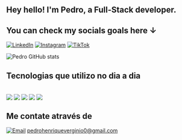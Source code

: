 ## Hey hello! I'm Pedro, a Full-Stack developer.

## You can check my socials goals here ↓
[![LinkedIn](https://img.shields.io/badge/LinkedIn-0077B5?style=for-the-badge&logo=linkedin&logoColor=white)](https://www.linkedin.com/in/pedro-henrique-verginio/)
[![Instagram](https://img.shields.io/badge/Instagram-E4405F?style=for-the-badge&logo=instagram&logoColor=white)](https://www.instagram.com/pedrohverginio)
[![TikTok](https://img.shields.io/badge/Twitter-1DA1F2?style=for-the-badge&logo=twitter&logoColor=white)](https://twitter.com/lexysspjl/)

![Pedro GitHub stats](https://github-readme-stats.vercel.app/api?username=ogpdx&show_icons=true&theme=radical)

## Tecnologias que utilizo no dia a dia

<div style="display: inline_block"><br/>
<img align="center" src="https://img.shields.io/badge/HTML5-E34F26?style=for-the-badge&logo=html5&logoColor=white">
<img align="center" src="https://img.shields.io/badge/CSS3-1572B6?style=for-the-badge&logo=css3&logoColor=white">
<img align="center" src="https://img.shields.io/badge/JavaScript-323330?style=for-the-badge&logo=javascript&logoColor=F7DF1E">
<img align="center" src="https://img.shields.io/badge/Node.js-43853D?style=for-the-badge&logo=node.js&logoColor=white">
<img align="center" src="https://img.shields.io/badge/React-20232A?style=for-the-badge&logo=react&logoColor=61DAFB">
</div>

## Me contate através de

[![Email](https://img.shields.io/badge/Gmail-D14836?style=for-the-badge&logo=gmail&logoColor=white
)]()
pedrohenriqueverginio0@gmail.com
